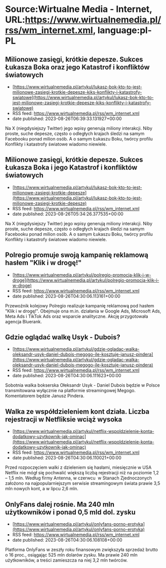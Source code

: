 # Source:Wirtualne Media - Internet, URL:https://www.wirtualnemedia.pl/rss/wm_internet.xml, language:pl-PL

## Milionowe zasięgi, krótkie depesze. Sukces Łukasza Boka oraz jego Katastrof i konfliktów światowych
 - [https://www.wirtualnemedia.pl/artykul/lukasz-bok-kto-to-jest-milionowe-zasiegi-krotkie-depesze-kiks-konflikty-i-katastrofy-swiatowe](https://www.wirtualnemedia.pl/artykul/lukasz-bok-kto-to-jest-milionowe-zasiegi-krotkie-depesze-kiks-konflikty-i-katastrofy-swiatowe)
 - RSS feed: https://www.wirtualnemedia.pl/rss/wm_internet.xml
 - date published: 2023-08-26T06:39:33.131927+00:00

Na X (niegdysiejszy Twitter) jego wpisy generują miliony interakcji. Niby proste, suche depesze, często o odległych krajach śledzi na samym Facebooku ponad milion osób. A o samym Łukaszu Boku, twórcy profilu Konflikty i katastrofy światowe wiadomo niewiele.

## Milionowe zasięgi, krótkie depesze. Sukces Łukasza Boka i jego Katastrof i konfliktów światowych
 - [https://www.wirtualnemedia.pl/artykul/lukasz-bok-kto-to-jest-milionowe-zasiegi-krotkie-depesze](https://www.wirtualnemedia.pl/artykul/lukasz-bok-kto-to-jest-milionowe-zasiegi-krotkie-depesze)
 - RSS feed: https://www.wirtualnemedia.pl/rss/wm_internet.xml
 - date published: 2023-08-26T05:34:26.377535+00:00

Na X (niegdysiejszy Twitter) jego wpisy generują miliony interakcji. Niby proste, suche depesze, często o odległych krajach śledzi na samym Facebooku ponad milion osób. A o samym Łukaszu Boku, twórcy profilu Konflikty i katastrofy światowe wiadomo niewiele.

## Polregio promuje swoją kampanię reklamową hasłem "Klik i w drogę!"
 - [https://www.wirtualnemedia.pl/artykul/polregio-promocja-klik-i-w-droge](https://www.wirtualnemedia.pl/artykul/polregio-promocja-klik-i-w-droge)
 - RSS feed: https://www.wirtualnemedia.pl/rss/wm_internet.xml
 - date published: 2023-08-26T04:30:06.113161+00:00

Przewoźnik kolejowy Polregio realizuje kampanię reklamową pod hasłem "Klik i w drogę!". Obejmuje ona m.in. działania w Google Ads, Microsoft Ads, Meta Ads i TikTok Ads oraz wsparcie analityczne. Akcję przygotowała agencja Bluerank.

## Gdzie oglądać walkę Usyk - Dubois?
 - [https://www.wirtualnemedia.pl/artykul/gdzie-ogladac-walka-oleksandr-usyk-daniel-dubois-megogo-ile-kosztuje-janusz-pindera](https://www.wirtualnemedia.pl/artykul/gdzie-ogladac-walka-oleksandr-usyk-daniel-dubois-megogo-ile-kosztuje-janusz-pindera)
 - RSS feed: https://www.wirtualnemedia.pl/rss/wm_internet.xml
 - date published: 2023-08-26T04:30:06.111623+00:00

Sobotnia walka bokserska Ołeksandr Usyk - Daniel Dubois będzie w Polsce transmitowana wyłącznie na platformie streamingowej Megogo. Komentatorem będzie Janusz Pindera.

## Walka ze współdzieleniem kont działa. Liczba rejestracji w Netfliksie wciąż wysoka
 - [https://www.wirtualnemedia.pl/artykul/netflix-wspoldzielenie-konta-dodatkowy-uzytkownik-jak-ominac](https://www.wirtualnemedia.pl/artykul/netflix-wspoldzielenie-konta-dodatkowy-uzytkownik-jak-ominac)
 - RSS feed: https://www.wirtualnemedia.pl/rss/wm_internet.xml
 - date published: 2023-08-26T04:30:06.110021+00:00

Przed rozpoczęciem walki z dzieleniem się hasłami, miesięcznie w USA Netflix nie mógł się pochwalić większą liczbą rejestracji niż na poziomie 1,2 – 1,5 mln. Według firmy Antenna, w czerwcu  w Stanach Zjednoczonych założono na najpopularniejszym serwisie streamingowym świata prawie 3,5 mln nowych kont, a w lipcu 2,6 mln.

## OnlyFans dalej rośnie. Ma 240 mln użytkowników i ponad 0,5 mld dol. zysku
 - [https://www.wirtualnemedia.pl/artykul/onlyfans-porno-erotyka](https://www.wirtualnemedia.pl/artykul/onlyfans-porno-erotyka)
 - RSS feed: https://www.wirtualnemedia.pl/rss/wm_internet.xml
 - date published: 2023-08-26T04:30:06.108108+00:00

Platforma OnlyFans w zeszły roku finansowym zwiększyła sprzedaż brutto o 16 proc., osiągając 525 mln dolarów zysku. Ma prawie 240 mln użytkowników, a treści zamieszcza na niej 3,2 mln twórców.

